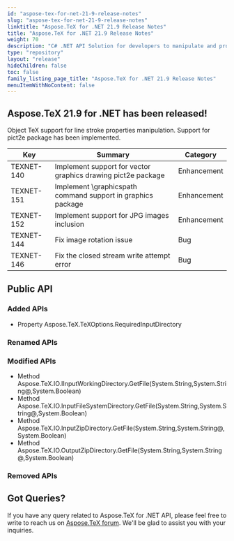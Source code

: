 ```yaml
---
id: "aspose-tex-for-net-21-9-release-notes"
slug: "aspose-tex-for-net-21-9-release-notes"
linktitle: "Aspose.TeX for .NET 21.9 Release Notes"
title: "Aspose.TeX for .NET 21.9 Release Notes"
weight: 70
description: "C# .NET API Solution for developers to manipulate and process TeX and LaTeX files. Release Notes of Aspose.TeX API solution for .NET | Release 2021.09"
type: "repository"
layout: "release"
hideChildren: false
toc: false
family_listing_page_title: "Aspose.TeX for .NET 21.9 Release Notes"
menuItemWithNoContent: false
---
```


## Aspose.TeX 21.9 for .NET has been released!

Object TeX support for line stroke properties manipulation. Support for pict2e package has been implemented.

| Key | Summary | Category |
|---|---|---|
| TEXNET-140 | Implement support for vector graphics drawing pict2e package | Enhancement |
| TEXNET-151 | Implement \graphicspath command support in graphics package | Enhancement |
| TEXNET-152 | Implement support for JPG images inclusion | Enhancement |
| TEXNET-144 | Fix image rotation issue | Bug |
| TEXNET-146 | Fix the closed stream write attempt error | Bug |

## Public API
### Added APIs
 * Property Aspose.TeX.TeXOptions.RequiredInputDirectory

### Renamed APIs

### Modified APIs
 * Method Aspose.TeX.IO.IInputWorkingDirectory.GetFile(System.String,System.String@,System.Boolean)
 * Method Aspose.TeX.IO.InputFileSystemDirectory.GetFile(System.String,System.String@,System.Boolean)
 * Method Aspose.TeX.IO.InputZipDirectory.GetFile(System.String,System.String@,System.Boolean)
 * Method Aspose.TeX.IO.OutputZipDirectory.GetFile(System.String,System.String@,System.Boolean)

### Removed APIs

## Got Queries?
If you have any query related to Aspose.TeX for .NET API, please feel free to write to reach us on [Aspose.TeX forum](https://forum.aspose.com/c/tex/). We'll be glad to assist you with your inquiries.
